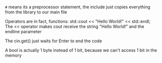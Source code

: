 `#` means its a preprocessor statement, the include just copies everything from the library to our main file
 
 Operators are in fact, functions: std::cout << "Hello World!" << std::endl;
 The << operator makes cout receive the string "Hello World!" and the endline parameter

 The cin.get() just waits for Enter to end the code

 A bool is actually 1 byte instead of 1 bit, because we can't access 1 bit in the memory